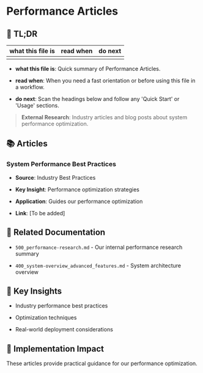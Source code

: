 <!-- CONTEXT_REFERENCE: 400_context-priority-guide.md -->
<!-- MODULE_REFERENCE: 400_deployment-environment-guide.md -->
<!-- MODULE_REFERENCE: 400_performance-optimization-guide.md -->
<!-- MODULE_REFERENCE: 400_system-overview.md -->

# Performance Articles

<a id="tldr"></a>

## 🔎 TL;DR

| what this file is | read when | do next |
|---|---|---|
|  |  |  |

- **what this file is**: Quick summary of Performance Articles.

- **read when**: When you need a fast orientation or before using this file in a workflow.

- **do next**: Scan the headings below and follow any 'Quick Start' or 'Usage' sections.


> **External Research**: Industry articles and blog posts about system performance optimization.

## 📚 **Articles**

### **System Performance Best Practices**

- **Source**: Industry Best Practices

- **Key Insight**: Performance optimization strategies

- **Application**: Guides our performance optimization

- **Link**: [To be added]

## 🔗 **Related Documentation**

- `500_performance-research.md` - Our internal performance research summary

- `400_system-overview_advanced_features.md` - System architecture overview

## 📖 **Key Insights**

- Industry performance best practices

- Optimization techniques

- Real-world deployment considerations

## 🎯 **Implementation Impact**

These articles provide practical guidance for our performance optimization.